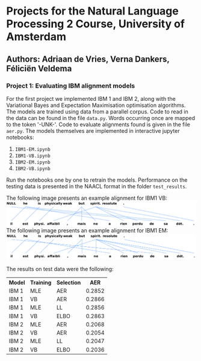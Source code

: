 # Projects for the Natural Language Processing 2 Course, University of Amsterdam
## Authors: Adriaan de Vries, Verna Dankers, Féliciën Veldema

### Project 1: Evaluating IBM alignment models

For the first project we implemented IBM 1 and IBM 2, along with the Variational Bayes and Expectation Maximisation optimisation algorithms.
The models are trained using data from a parallel corpus. Code to read in the data can be found in the file ```data.py```.
Words occurring once are mapped to the token '-UNK-'.
Code to evaluate alignments found is given in the file ```aer.py```.
The models themselves are implemented in interactive jupyter notebooks:
1. ```IBM1-EM.ipynb```
2. ```IBM1-VB.ipynb```
3. ```IBM2-EM.ipynb```
4. ```IBM2-VB.ipynb```

Run the notebooks one by one to retrain the models. Performance on the testing data is presented in the NAACL format in the folder ```test_results```.

The following image presents an example alignment for IBM1 VB:
<img src="Project1/garbage_vb.png" />
The following image presents an example alignment for IBM1 EM:
<img src="Project1/garbage_em.png" />

The results on test data were the following:

<table class="tg">
  <tr>
    <th class="tg-us36">Model</th>
    <th class="tg-us36">Training</th>
    <th class="tg-us36">Selection</th>
    <th class="tg-us36">AER<br></th>
  </tr>
  <tr>
    <td class="tg-us36">IBM 1</td>
    <td class="tg-us36">MLE</td>
    <td class="tg-us36">AER</td>
    <td class="tg-us36">0.2852<br></td>
  </tr>
  <tr>
    <td class="tg-us36">IBM 1</td>
    <td class="tg-us36">VB</td>
    <td class="tg-us36">AER</td>
    <td class="tg-us36">0.2866</td>
  </tr>
  <tr>
    <td class="tg-us36">IBM 1</td>
    <td class="tg-us36">MLE</td>
    <td class="tg-us36">LL</td>
    <td class="tg-us36">0.2856</td>
  </tr>
  <tr>
    <td class="tg-us36">IBM 1</td>
    <td class="tg-us36">VB</td>
    <td class="tg-us36">ELBO</td>
    <td class="tg-us36">0.2863</td>
  </tr>
  <tr>
    <td class="tg-us36">IBM 2</td>
    <td class="tg-us36">MLE</td>
    <td class="tg-us36">AER</td>
    <td class="tg-us36">0.2068</td>
  </tr>
  <tr>
    <td class="tg-us36">IBM 2</td>
    <td class="tg-us36">VB</td>
    <td class="tg-us36">AER</td>
    <td class="tg-us36">0.2054</td>
  </tr>
  <tr>
    <td class="tg-us36">IBM 2</td>
    <td class="tg-us36">MLE</td>
    <td class="tg-us36">LL</td>
    <td class="tg-us36">0.2047</td>
  </tr>
  <tr>
    <td class="tg-us36">IBM 2</td>
    <td class="tg-us36">VB</td>
    <td class="tg-us36">ELBO</td>
    <td class="tg-us36">0.2036</td>
  </tr>
</table>
